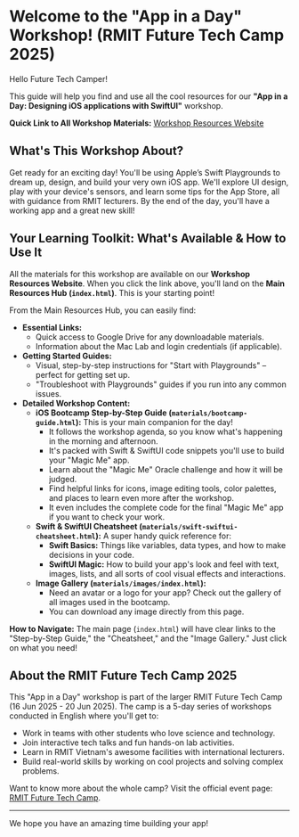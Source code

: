 # Welcome to the "App in a Day" Workshop! (RMIT Future Tech Camp 2025)

Hello Future Tech Camper!

This guide will help you find and use all the cool resources for our **"App in a Day: Designing iOS applications with SwiftUI"** workshop.

**Quick Link to All Workshop Materials:**
[Workshop Resources Website](https://tomhuynhsg.github.io/rmit-ios-bootcamp-app-in-a-day/)

## What's This Workshop About?

Get ready for an exciting day! You'll be using Apple’s Swift Playgrounds to dream up, design, and build your very own iOS app. We'll explore UI design, play with your device's sensors, and learn some tips for the App Store, all with guidance from RMIT lecturers. By the end of the day, you'll have a working app and a great new skill!

## Your Learning Toolkit: What's Available & How to Use It

All the materials for this workshop are available on our **Workshop Resources Website**. When you click the link above, you'll land on the **Main Resources Hub (`index.html`)**. This is your starting point!

From the Main Resources Hub, you can easily find:

*   **Essential Links:**
    *   Quick access to Google Drive for any downloadable materials.
    *   Information about the Mac Lab and login credentials (if applicable).
*   **Getting Started Guides:**
    *   Visual, step-by-step instructions for "Start with Playgrounds" – perfect for getting set up.
    *   "Troubleshoot with Playgrounds" guides if you run into any common issues.
*   **Detailed Workshop Content:**
    *   **iOS Bootcamp Step-by-Step Guide (`materials/bootcamp-guide.html`):** This is your main companion for the day!
        *   It follows the workshop agenda, so you know what's happening in the morning and afternoon.
        *   It's packed with Swift & SwiftUI code snippets you'll use to build your "Magic Me" app.
        *   Learn about the "Magic Me" Oracle challenge and how it will be judged.
        *   Find helpful links for icons, image editing tools, color palettes, and places to learn even more after the workshop.
        *   It even includes the complete code for the final "Magic Me" app if you want to check your work.
    *   **Swift & SwiftUI Cheatsheet (`materials/swift-swiftui-cheatsheet.html`):** A super handy quick reference for:
        *   **Swift Basics:** Things like variables, data types, and how to make decisions in your code.
        *   **SwiftUI Magic:** How to build your app's look and feel with text, images, lists, and all sorts of cool visual effects and interactions.
    *   **Image Gallery (`materials/images/index.html`):**
        *   Need an avatar or a logo for your app? Check out the gallery of all images used in the bootcamp.
        *   You can download any image directly from this page.

**How to Navigate:**
The main page (`index.html`) will have clear links to the "Step-by-Step Guide," the "Cheatsheet," and the "Image Gallery." Just click on what you need!

## About the RMIT Future Tech Camp 2025

This "App in a Day" workshop is part of the larger RMIT Future Tech Camp (16 Jun 2025 - 20 Jun 2025). The camp is a 5-day series of workshops conducted in English where you'll get to:
- Work in teams with other students who love science and technology.
- Join interactive tech talks and fun hands-on lab activities.
- Learn in RMIT Vietnam's awesome facilities with international lecturers.
- Build real-world skills by working on cool projects and solving complex problems.

Want to know more about the whole camp?
Visit the official event page: [RMIT Future Tech Camp](https://www.rmit.edu.vn/events/future-tech-camp).

---

We hope you have an amazing time building your app!
